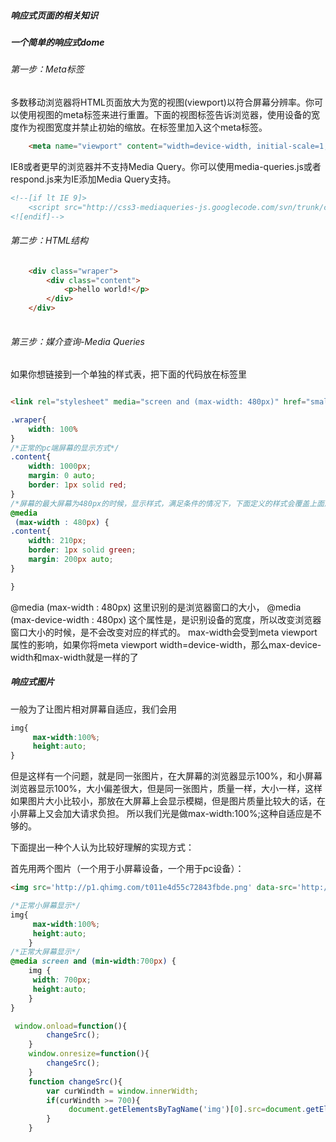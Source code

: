 ##### 响应式页面的相关知识

##### 一个简单的响应式dome

###### 第一步：Meta标签

多数移动浏览器将HTML页面放大为宽的视图(viewport)以符合屏幕分辨率。你可以使用视图的meta标签来进行重置。下面的视图标签告诉浏览器，使用设备的宽度作为视图宽度并禁止初始的缩放。在标签里加入这个meta标签。

```html
	<meta name="viewport" content="width=device-width, initial-scale=1, maximum-scale=1">
```

IE8或者更早的浏览器并不支持Media Query。你可以使用media-queries.js或者respond.js来为IE添加Media Query支持。

```html
<!--[if lt IE 9]>    
    <script src="http://css3-mediaqueries-js.googlecode.com/svn/trunk/css3-mediaqueries.js"></script>    
<![endif]--> 
```

###### 第二步：HTML结构
```html
	<div class="wraper">
		<div class="content">
			<p>hello world!</p>
		</div>
	</div>
	
```

###### 第三步：媒介查询-Media Queries



如果你想链接到一个单独的样式表，把下面的代码放在<head>标签里
```html

<link rel="stylesheet" media="screen and (max-width: 480px)" href="small.css" />

```

```css
.wraper{
	width: 100%
}
/*正常的pc端屏幕的显示方式*/
.content{
	width: 1000px;
	margin: 0 auto;
	border: 1px solid red;
}
/*屏幕的最大屏幕为480px的时候，显示样式，满足条件的情况下，下面定义的样式会覆盖上面原来写的样式*/
@media  
 (max-width : 480px) {
.content{
	width: 210px;
	border: 1px solid green;
	margin: 200px auto;
}

}
```
@media  (max-width : 480px)
这里识别的是浏览器窗口的大小，
@media  (max-device-width : 480px)
这个属性是，是识别设备的宽度，所以改变浏览器窗口大小的时候，是不会改变对应的样式的。
max-width会受到meta viewport属性的影响，如果你将meta viewport  width=device-width，那么max-device-width和max-width就是一样的了


##### 响应式图片
一般为了让图片相对屏幕自适应，我们会用
```css
img{
     max-width:100%;
     height:auto;
}
```
但是这样有一个问题，就是同一张图片，在大屏幕的浏览器显示100%，和小屏幕浏览器显示100%，大小偏差很大，但是同一张图片，质量一样，大小一样，这样如果图片大小比较小，那放在大屏幕上会显示模糊，但是图片质量比较大的话，在小屏幕上又会加大请求负担。
所以我们光是做max-width:100%;这种自适应是不够的。

下面提出一种个人认为比较好理解的实现方式：

首先用两个图片（一个用于小屏幕设备，一个用于pc设备）：

```html
<img src='http://p1.qhimg.com/t011e4d55c72843fbde.png' data-src='http://p5.qhimg.com/t0172408bd9edde4279.jpg'>
```
```css
/*正常小屏幕显示*/
img{
     max-width:100%;
     height:auto;
	}
/*正常大屏幕显示*/
@media screen and (min-width:700px) {
    img {
     width: 700px;
     height:auto;
    }
}
```

```js
 window.onload=function(){
		changeSrc();
    }
	window.onresize=function(){
		changeSrc();
	}
	function changeSrc(){
		var curWindth = window.innerWidth;
		if(curWindth >= 700){
			 document.getElementsByTagName('img')[0].src=document.getElementsByTagName('img')[0].getAttribute('data-src');
		}
	}
```
